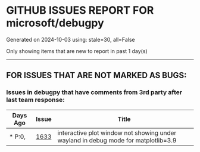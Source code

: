 
# GITHUB ISSUES REPORT FOR microsoft/debugpy


Generated on 2024-10-03 using: stale=30, all=False


Only showing items that are new to report in past 1 day(s)


---

## FOR ISSUES THAT ARE NOT MARKED AS BUGS:


### Issues in debugpy that have comments from 3rd party after last team response:

| Days Ago | Issue | Title |
| --- | --- | --- |
 | \* P:0,  |[1633](https://github.com/microsoft/debugpy/issues/1633 "interactive plot window not showing under wayland in debug mode for matplotlib=3.9")  |interactive plot window not showing under wayland in debug mode for matplotlib=3.9 |




















